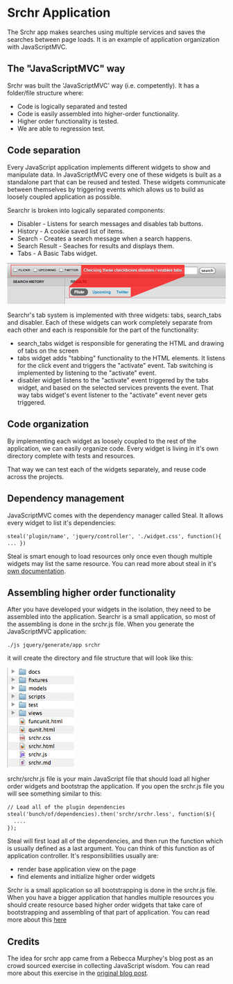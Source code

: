 # Srchr Application

The Srchr app makes searches using multiple services and saves the searches between page loads. It is an example of application organization with JavaScriptMVC. 

## The "JavaScriptMVC" way

Srchr was built the 'JavaScriptMVC' way (i.e. competently). It has a folder/file structure where:

* Code is logically separated and tested
* Code is easily assembled into higher-order functionality.
* Higher order functionality is tested.
* We are able to regression test.

## Code separation

Every JavaScript application implements different widgets to show and manipulate data. In JavaScriptMVC every one of these widgets is built as a standalone part that can be reused and tested. These widgets communicate between themselves by triggering events which allows us to build as loosely coupled application as possible. 

Searchr is broken into logically separated components: 

* Disabler - Listens for search messages and disables tab buttons. 
* History - A cookie saved list of items. 
* Search - Creates a search message when a search happens. 
* Search Result - Seaches for results and displays them. 
* Tabs - A Basic Tabs widget. 

![Tabs](images/tabs.png) 

Searchr's tab system is implemented with three widgets: tabs, search\_tabs and disabler. Each of these widgets can work completely separate from each other and each is responsible for the part of the functionality:

* search\_tabs widget is responsible for generating the HTML and drawing of tabs on the screen
* tabs widget adds "tabbing" functionality to the HTML elements. It listens for the click event and triggers the "activate" event. Tab switching is implemented by listening to the "activate" event.
* disabler widget listens to the "activate" event triggered by the tabs widget, and based on the selected services prevents the event. That way tabs widget's event listener to the "activate" event never gets triggered.

## Code organization

By implementing each widget as loosely coupled to the rest of the application, we can easily organize code. Every widget is living in it's own directory complete with tests and resources.

That way we can test each of the widgets separately, and reuse code across the projects. 

## Dependency management

JavaScriptMVC comes with the dependency manager called Steal. It allows every widget to list it's dependencies:

    steal('plugin/name', 'jquery/controller', './widget.css', function(){ ... })
    
Steal is smart enough to load resources only once even though multiple widgets may list the same resource. You can read more about steal in it's [own documentation](http://edge.javascriptmvc.com/jmvc/docs.html#!stealjs).

## Assembling higher order functionality

After you have developed your widgets in the isolation, they need to be assembled into the application. Searchr is a small application, so most of the assembling is done in the srchr.js file. When you generate the JavaScriptMVC application:

    ./js jquery/generate/app srchr

it will create the directory and file structure that will look like this:

![Application scaffold](images/app_scaffold.png) 

srchr/srchr.js file is your main JavaScript file that should load all higher order widgets and bootstrap the application. If you open the srchr.js file you will see something similar to this:

    // Load all of the plugin dependencies
    steal('bunch/of/dependencies).then('srchr/srchr.less', function($){
      ....
    });
    
Steal will first load all of the dependencies, and then run the function which is usually defined as a last argument. You can think of this function as of application controller. It's responsibilities usually are:

* render base application view on the page
* find elements and initialize higher order widgets

Srchr is a small application so all bootstrapping is done in the srchr.js file. When you have a bigger application that handles multiple resources you should create resource based higher order widgets that take care of bootstrapping and assembling of that part of application. You can read more about this [here](http://edge.javascriptmvc.com/jmvc/docs.html#!organizing)

## Credits

The idea for srchr app came from a Rebecca Murphey's blog post as an crowd sourced exercise in collecting JavaScript wisdom. You can read more about this exercise in the [original blog post](http://blog.rebeccamurphey.com/2010/03/15/srchr-crowdsourcing-javascript-wisdom/).